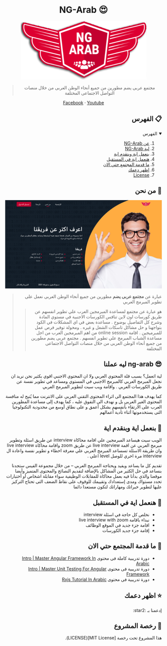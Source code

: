  &rlm;
 <!-- Header -->
# <h1 align="center">  NG-Arab :heart_eyes: </h1>
 
 
<div align="center">

[![NG-Arab-Logo][ng-logo]](https://ng-arab.tech)
</div>

<div align="center">

> مجتمع عربى يضم مطورين من جميع أنحاء الوطن العربى من خلال منصات التواصل الاجتماعى المختلفة
</div>

<p align="center">
<a href="https://web.facebook.com/groups/angular.army">Facebook</a>
 · 
<a href="https://www.youtube.com/c/AngularArmy">Youtube</a>
</p>
 



<!-- Table of Content -->

##  <h2 align="right">  الفهرس :clipboard: </h2>


<details open="open" dir='rtl'>
  <summary>الفهرس</summary>
  <ol>
    <li><a href="#Who-We-Are">عن NG-Arab</a></li>
    <li><a href="#Why-Ng-Arab">لية NG-Arab</a></li>
    <li><a href="#NG-Provide">بنعمل اية وبنقدم اية</a></li>
    <li><a href="#NG-Roadmap">هنعمل اية في المستقبل</a></li>
    <li><a href="#NG-Courses">ما قدمة المجتمع حتي الان</a></li>
    <li><a href="#Show-Your-Support">اظهر دعمك</a></li>
    <li><a href="#NG-license">License</a></li>
  </ol>
</details>


<!-- ABOUT -->
## <h2 align="right" id="Who-We-Are"> من نحن :wave: </h2>


[![NG-Arab-Team][ng-about]](https://ng-arab.tech)

<div align="right" dir="rtl">
 
> عبارة عن **مجتمع عربى يضم** مطورين من جميع أنحاء الوطن العربى نعمل على تطوير المبرمج العربي  
>> هو عبارة عن مجتمع لمساعدة المبرمجين العرب علي تطوير انفسهم عن طريق كورسات اون لاين تنافس الكورسات الاجنبية في مستوي المادة وشرح كل التفاصيل بوضوح . مساعدة بعض في اي المشكلات في الكود بتواجهنا و حل مشاكل تاسكات الشغل و غيره . ومحولة توفير فرص عمل للمبرميجين . اقامة online session  من اهم المبرمجين العرب من اجل مساعدة الشباب المبرمج علي تطوير انفسهم .
مجتمع عربى يضم مطورين من جميع أنحاء الوطن العربى من خلال منصات التواصل الاجتماعى المختلفة
</div>


<!-- Why NG-Arab -->
## <h2 align="right" id="Why-Ng-Arab"> ليه عملنا ng-arab :sunglasses: </h2>

<p align="right" dir="rtl">
لية اتعمل؟ بسبب قلة المحتوي العربي ولا ان المحتوي الاجنبي اقوي بكثير نحن نريد ان نجعل المبرمج العربي كالمبرمج الاجنبي في المستوي ومساعد في تطوير نفسة عن طريق الكورسات العربي .
 واقامة ويب سيت لتطوير المبرمج العربي 
</p>

<p align="right" dir="rtl">
كما يهدف هذا المجتمع الى اثراء المحتوى التقنى العربى على الانترنت مما يُتيح له منافسة المحتوى الغير العربى بل و نهدف الى التفوق عليه ،
 كما يهدف إلى مساعدة المطورين العرب على الارتقاء بأنفسهم بشكل أعمق و على نطاق أوسع من محدودية   التكنولوجيا التى يستخدمونها أثناء تأدية أعمالهم    
</p>


<!-- Feature -->
## <h2 align="right" id="NG-Provide"> بنعمل اية وبنقدم اية :handshake: </h2>

<p align="right" dir="rtl">
الويب سيت هيساعد المبرمجين علي اقامة محاكاة interview عن طريق اسئلة وتطوير مبرمج العربي عن اقمة live interview عن طريق zoom  واقامة محاكاة live interview وان طريقة الاسئلة تسساعد المبرمج العربي علي  معرفة اخطاء و تطوير نفسة واعادة ال interview مرة اخري للوصل level  اعلي . 
</p>


<p align="right" dir="rtl">
تقديم كل ما يساعد ويفيد ويحتاجة المبرمج العربي – من خلال مجموعة الفيس ستجدنا بنساعد في حل الكثير من المشاكل بالإضافة لتقديم النصائح والمحتوى المتميز وأيضا موقعنا والذي بدأنا فيه بعمل محاكاة للمقابلات الوظيفية سواء مقابلة اشخاص أو أختبارات تحدد مستواك ومدى إستعدادك وتقييمك للوقوف على نقاط الضعف التى تحتاج التركيز عليها لتطوير خبراتك ومهاراتك لتكون مستعدا دائما 
</p>


<!-- Roadmap -->
## <h2 align="right" id="NG-Roadmap"> هنعمل اية في المستقبل :eyes: </h2>

 
<ul align="right"  dir='rtl'>
<li> نخلص كل حاجة في اسئلة interview </li> 
<li> نبداء باقامة live interview with zoom  </li> 
<li> اقامة جزء جديد في الموقع الوظائف </li> 
<li> إقامة جزء جديد الكورسات </li> 
</ul>
 

<!-- Courses -->
## <h2 align="right" id="NG-Courses"> ما قدمة المجتمع حتي الان :muscle: </h2>

<div align="right"  dir='rtl'>

- دورة تدريبية كاملة فى محتوى [Intro | Master Angular Framework In Arabic](https://www.youtube.com/watch?v=zWRt03h9Ju8&list=PL1ano0qwNuBwA90YwA-5d8g2wbOYHkl5h)
- دورة تدريبية فى محتوى [Intro | Master Unit Testing For Angular Framework](https://www.youtube.com/watch?v=HBaid2cPT98&list=PL1ano0qwNuBxyiYXCmO_OjaPwc-GV-L9O&index=2)
- دورة تدريبية فى محتوى [Rxjs Tutorial In Arabic](https://www.youtube.com/watch?v=nG0EZY2dmaY&list=PL1ano0qwNuByzrFGCTutAuvJOS2dA6v5f)

</div>

<!-- Support -->
## <h2 align="right" id="Show-Your-Support"> اظهر دعمك :star: </h2>

<p align="right" dir="rtl">
 إدعمنا بـ  :star2:
</p>

<!-- License -->
## <h2 align="right" id="NG-license"> رخصة المشروع :memo: </h2>

<p align="right" dir="rtl">هذا المشروع تحت رخصة [MIT License](LICENSE).</p>

<!-- MARKDOWN LINKS & IMAGES -->
[ng-logo]: .github/images/ngArab-logo.png 
[ng-about]: .github/images/about-ngArab.png


